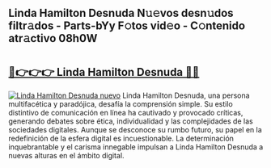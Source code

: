 ## Linda Hamilton Desnuda N𝚞𝚎vos desn𝚞dos filtr𝚊dos - Parts-bYy F𝚘tos vid𝚎o - C𝚘ntenido atr𝚊ctivo 08h0W

# <h2><a href="http://mb5ciga.tromn.icu/?c=Linda+Hamilton+Desnuda">🔗👉👉👉 Linda Hamilton Desnuda 🔗🔗</a></h2>

[![Linda Hamilton Desnuda nuevo](https://i.imgur.com/pEAQMta.gif)](http://mb5ciga.tromn.icu/?c=Linda+Hamilton+Desnuda)
Linda Hamilton Desnuda, una persona multifacética y paradójica, desafía la comprensión simple. Su estilo distintivo de comunicación en línea ha cautivado y provocado críticas, generando debates sobre ética, individualidad y las complejidades de las sociedades digitales. Aunque se desconoce su rumbo futuro, su papel en la redefinición de la esfera digital es incuestionable. La determinación inquebrantable y el carisma innegable impulsan a Linda Hamilton Desnuda a nuevas alturas en el ámbito digital.
